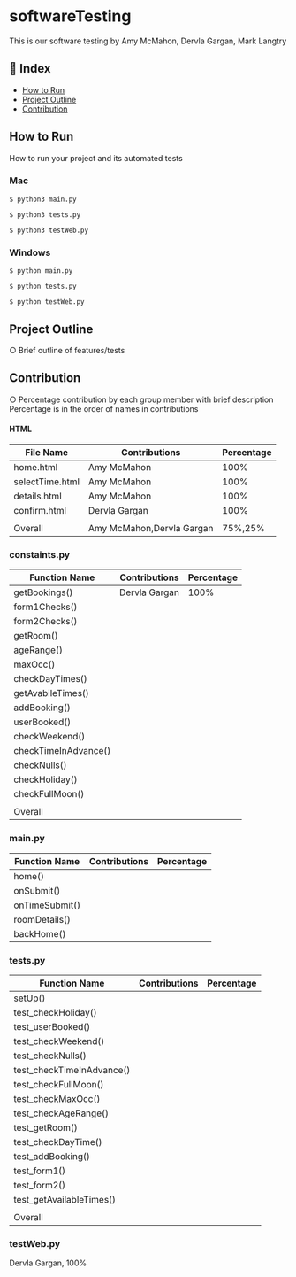 # softwareTesting
This is our software testing by Amy McMahon, Dervla Gargan, Mark Langtry

## :ledger: Index
- [How to Run](#how-to-run)
- [Project Outline](#project-outline)
- [Contribution](#contribution)

## How to Run
How to run your project and its automated tests
### Mac
```
$ python3 main.py
```
```
$ python3 tests.py
```
```
$ python3 testWeb.py
```
### Windows
```
$ python main.py
```
```
$ python tests.py
```
```
$ python testWeb.py
```

## Project Outline
○ Brief outline of features/tests

## Contribution
○ Percentage contribution by each group member
with brief description
Percentage is in the order of names in contributions
#### HTML
|File Name|Contributions|Percentage|
|---------|-------------|----------|
|home.html|Amy McMahon|100%|
|selectTime.html|Amy McMahon|100%|
|details.html|Amy McMahon|100%|
|confirm.html|Dervla Gargan|100%|
| | | |
|Overall|Amy McMahon,Dervla Gargan|75%,25%|

### constaints.py
|Function Name|Contributions|Percentage|
|---------|-------------|----------|
|getBookings()|Dervla Gargan|100%|
|form1Checks()| | |
|form2Checks()| | |
|getRoom()| | |
|ageRange()| | |
|maxOcc()| | |
|checkDayTimes()| | |
|getAvabileTimes()| | |
|addBooking()| | |
|userBooked()| | |
|checkWeekend()| | |
|checkTimeInAdvance()| | |
|checkNulls()| | |
|checkHoliday()| | |
|checkFullMoon()| | |
| | | |
|Overall|||


### main.py
|Function Name|Contributions|Percentage|
|---------|-------------|----------|
|home()| | |
|onSubmit()| | |
|onTimeSubmit()| | |
|roomDetails()| | |
|backHome()| | |
### tests.py
|Function Name|Contributions|Percentage|
|---------|-------------|----------|
|setUp()| | |
|test_checkHoliday()| | |
|test_userBooked()| | |
|test_checkWeekend()| | |
|test_checkNulls()| | |
|test_checkTimeInAdvance()| | |
|test_checkFullMoon()| | |
|test_checkMaxOcc()| | |
|test_checkAgeRange()| | |
|test_getRoom()| | |
|test_checkDayTime()| | |
|test_addBooking()| | |
|test_form1()| | |
|test_form2()| | |
|test_getAvailableTimes()| | |
||||
|Overall|||

### testWeb.py
Dervla Gargan, 100%
